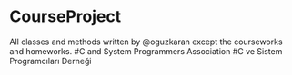 # CourseProject 
All classes and methods written by @oguzkaran except the courseworks and homeworks.
#C and System Programmers Association #C ve Sistem Programcıları Derneği

